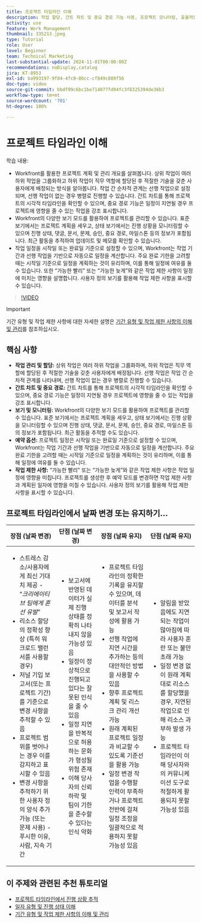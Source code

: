 ```yaml
---
title: 프로젝트 타임라인 이해
description: 작업 할당, 간트 차트 및 중요 경로 기능 사용, 프로젝트 모니터링, 효율적인 일정 계획 수립, 최적의 프로젝트 계획을 위한 제약 조건 적용 방법에 대해 알아봅니다.
activity: use
feature: Work Management
thumbnail: 335213.jpeg
type: Tutorial
role: User
level: Beginner
team: Technical Marketing
last-substantial-update: 2024-11-01T00:00:00Z
recommendations: noDisplay,catalog
jira: KT-8953
exl-id: ba993197-9f84-4fc0-86cc-cf849c889f56
doc-type: video
source-git-commit: bbdf99c6bc1be714077fd94fc3f8325394de36b3
workflow-type: tm+mt
source-wordcount: '701'
ht-degree: 100%

---
```


# 프로젝트 타임라인 이해

학습 내용:

* Workfront를 활용한 프로젝트 계획 및 관리 개요를 살펴봅니다. 상위 작업이 여러 하위 작업을 그룹화하고 하위 작업이 직무 역할에 할당된 후 적절한 기술을 갖춘 사용자에게 배정되는 방식을 알아봅니다. 작업 간 순차적 관계는 선행 작업으로 설정되며, 선행 작업이 없는 경우 병렬로 진행할 수 있습니다. 간트 차트를 통해 프로젝트의 시각적 타임라인을 확인할 수 있으며, 중요 경로 기능은 일정이 지연될 경우 프로젝트에 영향을 줄 수 있는 작업을 강조 표시합니다.
* Workfront의 다양한 보기 모드를 활용하여 프로젝트를 관리할 수 있습니다. 표준 보기에서는 프로젝트 계획을 세우고, 상태 보기에서는 진행 상황을 모니터링할 수 있으며 진행 상태, 댓글, 문서, 문제, 승인, 중요 경로, 마일스톤 등의 정보가 포함됩니다. 최근 활동을 추적하여 업데이트 및 메모를 확인할 수 있습니다.
* 작업 일정을 시작일 또는 완료일 기준으로 설정할 수 있으며, Workfront는 작업 기간과 선행 작업을 기반으로 자동으로 일정을 계산합니다. 주요 완료 기한을 고려할 때는 시작일 기준으로 일정을 계획하는 것이 유리하며, 이를 통해 일정에 여유를 둘 수 있습니다. 또한 “가능한 빨리” 또는 “가능한 늦게”와 같은 작업 제한 사항이 일정에 미치는 영향을 설명합니다. 사용자 정의 보기를 활용해 작업 제한 사항을 표시할 수 있습니다.

>[!VIDEO](https://video.tv.adobe.com/v/3435842/?quality=12&learn=on&enablevpops=1&captions=kor)

>[!IMPORTANT]
>
>기간 유형 및 작업 제한 사항에 대한 자세한 설명은 [기간 유형 및 작업 제한 사항의 이해 및 관리](/help/manage-work/intermediate-projects/understand-and-manage-duration-types-and-task-constraints.md)를 참조하십시오.

## 핵심 사항

* **작업 관리 및 할당:** 상위 작업은 여러 하위 작업을 그룹화하며, 하위 작업은 직무 역할에 할당된 후 적절한 기술을 갖춘 사용자에게 배정됩니다. 선행 작업은 작업 간 순차적 관계를 나타내며, 선행 작업이 없는 경우 병렬로 진행할 수 있습니다. &#x200B;
* **간트 차트 및 중요 경로:** 간트 차트를 통해 프로젝트의 시각적 타임라인을 확인할 수 있으며, 중요 경로 기능은 일정이 지연될 경우 프로젝트에 영향을 줄 수 있는 작업을 강조 표시합니다. &#x200B;
* **보기 및 모니터링:** Workfront의 다양한 보기 모드를 활용하여 프로젝트를 관리할 수 있습니다. 표준 보기에서는 프로젝트 계획을 세우고, 상태 보기에서는 진행 상황을 모니터링할 수 있으며 진행 상태, 댓글, 문서, 문제, 승인, 중요 경로, 마일스톤 등의 정보가 포함됩니다. 최근 활동을 추적할 수도 있습니다. &#x200B;
* **예약 옵션:** 프로젝트 일정은 시작일 또는 완료일 기준으로 설정할 수 있으며, Workfront는 작업 기간과 선행 작업을 기반으로 자동으로 일정을 계산합니다. 주요 완료 기한을 고려할 때는 시작일 기준으로 일정을 계획하는 것이 유리하며, 이를 통해 일정에 여유를 둘 수 있습니다. &#x200B;
* **작업 제한 사항:** “가능한 빨리” 또는 “가능한 늦게”와 같은 작업 제한 사항은 작업 일정에 영향을 미칩니다. 프로젝트를 생성한 후 예약 모드를 변경하면 작업 제한 사항과 계획된 일자에 영향을 미칠 수 있습니다. 사용자 정의 보기를 활용해 작업 제한 사항을 표시할 수 있습니다. &#x200B;


## 프로젝트 타임라인에서 날짜 변경 또는 유지하기...

| 장점 (날짜 변경) | 단점 (날짜 변경) | 장점 (날짜 유지) | 단점 (날짜 유지) |
|---------------------------|---------------------------|---------------------------|---------------------------|
| <ul><li>스트레스 감소/사용자에게 최신 기대치 제공 - “_크리에이티브 팀에게 혼선 유발_”</li><li>리소스 할당의 정확성 향상 (특히 워크로드 밸런서를 사용할 경우)</li><li>저널 기입 보고서(또는 프로젝트 기간)를 기준으로 변경 사항을 추적할 수 있음</li><li>프로젝트 범위를 벗어나는 경우 이를 감지하고 표시할 수 있음</li><li>변경 사항을 추적하기 위한 사용자 정의 양식 추가 가능 (또는 문제 사용) - 푸시한 이유, 사람, 지속 기간</li></ul> | <ul></li><li>보고서에 반영된 데이터가 실제 진행 상태를 정확히 나타내지 않을 가능성 있음</li><li>일정이 정상적으로 진행되고 있다는 잘못된 인식을 줄 수 있음&#x200B;</li><li>일정 지연을 반복적으로 허용하는 문화가 형성될 위험 존재&#x200B;</li><li>이해 당사자의 신뢰 하락 및 팀이 기한을 준수할 수 있다는 인식 약화 </li></ul> | <ul></li><li>프로젝트 타임라인의 정확한 기록을 유지할 수 있으며, 데이터를 분석 및 보고서 작성에 활용 가능</li><li>선행 작업에 지연 시간을 추가하는 등의 대안적인 방법을 사용할 수 있음</li><li>향후 프로젝트 계획 및 리스크 관리 개선 가능&#x200B;</li><li>원래 계획된 프로젝트 일정과 비교할 수 있도록 기준선을 활용 가능</li><li>일정 변경 작업을 수행할 인력이 부족하거나 프로젝트 전반에 걸쳐 일정 조정을 일괄적으로 적용하지 못할 가능성 있음&#x200B;</li></ul> | <ul></li><li>알림을 받았음에도 지연되는 작업이 많아짐에 따라 사용자 혼란 또는 불만 초래 가능</li><li>일정 변경 없이 원래 계획대로 리소스를 할당했을 경우, 지연된 작업으로 인해 리소스 과부하 발생 가능</li><li>프로젝트 타임라인이 이해 당사자와의 커뮤니케이션 도구로 적절하게 활용되지 못할 가능성 있음</li></ul> |


## 이 주제와 관련된 추천 튜토리얼

* [프로젝트 타임라인에서 진행 상황 추적](/help/manage-work/project-timelines/track-work-progress-from-the-project-timeline.md)
* [일자 유형 및 진행 상태 이해](/help/manage-work/project-timelines/understand-task-dates-and-progress-status.md)
* [기간 유형 및 작업 제한 사항의 이해 및 관리](/help/manage-work/intermediate-projects/understand-and-manage-duration-types-and-task-constraints.md)

